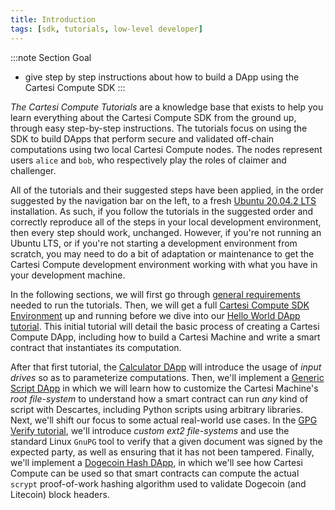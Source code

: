 ```yaml
---
title: Introduction
tags: [sdk, tutorials, low-level developer]
---
```


:::note Section Goal
- give step by step instructions about how to build a DApp using the Cartesi Compute SDK
:::


*The Cartesi Compute Tutorials* are a knowledge base that exists to help you learn everything about the Cartesi Compute SDK from the ground up, through easy step-by-step instructions. The tutorials focus on using the SDK to build DApps that perform secure and validated off-chain computations using two local Cartesi Compute nodes. The nodes represent users `alice` and `bob`, who respectively play the roles of claimer and challenger.

All of the tutorials and their suggested steps have been applied, in the order suggested by the navigation bar on the left, to a fresh [Ubuntu 20.04.2 LTS](http://releases.ubuntu.com/20.04/) installation. As such, if you follow the tutorials in the suggested order and correctly reproduce all of the steps in your local development environment, then every step should work, unchanged. However, if you're not running an Ubuntu LTS, or if you're not starting a development environment from scratch, you may need to do a bit of adaptation or maintenance to get the Cartesi Compute development environment working with what you have in your development machine.

In the following sections, we will first go through [general requirements](../tutorials/requirements.md) needed to run the tutorials. Then, we will get a full [Cartesi Compute SDK Environment](../tutorials/descartes-env.md) up and running before we dive into our [Hello World DApp tutorial](../tutorials/helloworld/create-project.md). This initial tutorial will detail the basic process of creating a Cartesi Compute DApp, including how to build a Cartesi Machine and write a smart contract that instantiates its computation.

After that first tutorial, the [Calculator DApp](../tutorials/calculator/create-project.md) will introduce the usage of *input drives* so as to parameterize computations. Then, we'll implement a [Generic Script DApp](../tutorials/generic-script/create-project.md) in which we will learn how to customize the Cartesi Machine's *root file-system* to understand how a smart contract can run *any* kind of script with Descartes, including Python scripts using arbitrary libraries. Next, we'll shift our focus to some actual real-world use cases. In the [GPG Verify tutorial](../tutorials/generic-script/create-project.md), we'll introduce *custom ext2 file-systems* and use the standard Linux `GnuPG` tool to verify that a given document was signed by the expected party, as well as ensuring that it has not been tampered. Finally, we'll implement a [Dogecoin Hash DApp](../tutorials/dogecoin-hash/create-project.md), in which we'll see how Cartesi Compute can be used so that smart contracts can compute the actual `scrypt` proof-of-work hashing algorithm used to validate Dogecoin (and Litecoin) block headers.
